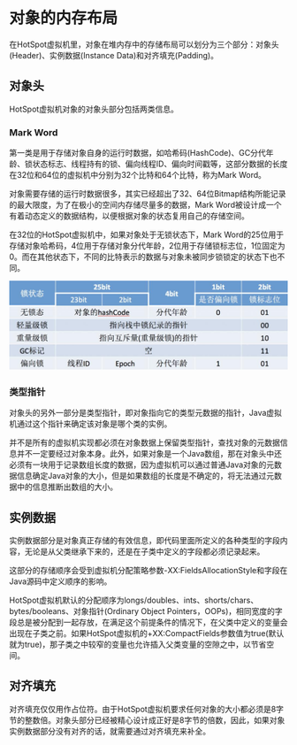 # 对象的内存布局

在HotSpot虚拟机里，对象在堆内存中的存储布局可以划分为三个部分：对象头(Header)、实例数据(Instance Data)和对齐填充(Padding)。

## 对象头

HotSpot虚拟机对象的对象头部分包括两类信息。

### Mark Word

第一类是用于存储对象自身的运行时数据，如哈希码(HashCode)、GC分代年龄、锁状态标志、线程持有的锁、偏向线程ID、偏向时间戳等，这部分数据的长度在32位和64位的虚拟机中分别为32个比特和64个比特，称为Mark Word。

对象需要存储的运行时数据很多，其实已经超出了32、64位Bitmap结构所能记录的最大限度，为了在极小的空间内存储尽量多的数据，Mark Word被设计成一个有着动态定义的数据结构，以便根据对象的状态复用自己的存储空间。

在32位的HotSpot虚拟机中，如果对象处于无锁状态下，Mark Word的25位用于存储对象哈希码，4位用于存储对象分代年龄，2位用于存储锁标志位，1位固定为0。而在其他状态下，不同的比特表示的数据与对象未被同步锁锁定的状态下也不同。

![](../../img/mark_word_32.jpg)

### 类型指针

对象头的另外一部分是类型指针，即对象指向它的类型元数据的指针，Java虚拟机通过这个指针来确定该对象是哪个类的实例。

并不是所有的虚拟机实现都必须在对象数据上保留类型指针，查找对象的元数据信息并不一定要经过对象本身。此外，如果对象是一个Java数组，那在对象头中还必须有一块用于记录数组长度的数据，因为虚拟机可以通过普通Java对象的元数据信息确定Java对象的大小，但是如果数组的长度是不确定的，将无法通过元数据中的信息推断出数组的大小。

## 实例数据

实例数据部分是对象真正存储的有效信息，即代码里面所定义的各种类型的字段内容，无论是从父类继承下来的，还是在子类中定义的字段都必须记录起来。

这部分的存储顺序会受到虚拟机分配策略参数-XX:FieldsAllocationStyle和字段在Java源码中定义顺序的影响。

HotSpot虚拟机默认的分配顺序为longs/doubles、ints、shorts/chars、bytes/booleans、对象指针(Ordinary Object Pointers，OOPs)，相同宽度的字段总是被分配到一起存放，在满足这个前提条件的情况下，在父类中定义的变量会出现在子类之前。如果HotSpot虚拟机的+XX:CompactFields参数值为true(默认就为true)，那子类之中较窄的变量也允许插入父类变量的空隙之中，以节省空间。

## 对齐填充

对齐填充仅仅用作占位符。由于HotSpot虚拟机要求任何对象的大小都必须是8字节的整数倍。对象头部分已经被精心设计成正好是8字节的倍数，因此，如果对象实例数据部分没有对齐的话，就需要通过对齐填充来补全。
